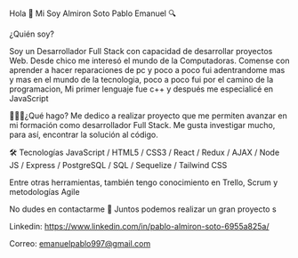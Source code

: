 


Hola 👋 Mi Soy Almiron Soto Pablo Emanuel 🔍

¿Quién soy?

Soy un Desarrollador Full Stack con capacidad de desarrollar proyectos Web. Desde chico me interesó el mundo de la Computadoras. Comense con aprender a hacer reparaciones de pc y poco a poco fui adentrandome mas y mas en el mundo de la tecnologia, poco a poco fui por el camino de la programacion, Mi primer lenguaje fue c++ y después me especialicé en JavaScript

🧑🏻‍💻¿Qué hago? Me dedico a realizar proyecto que me permiten avanzar en mi formación como desarrollador Full Stack. Me gusta investigar mucho, para así, encontrar la solución al código.

🛠 Tecnologías
JavaScript / HTML5 / CSS3 / React / Redux / AJAX / Node JS / Express / PostgreSQL / SQL / Sequelize / Tailwind CSS

Entre otras herramientas, también tengo conocimiento en Trello, Scrum y metodologías Agile

No dudes en contactarme 📲 Juntos podemos realizar un gran proyecto s

Linkedin: https://www.linkedin.com/in/pablo-almiron-soto-6955a825a/

Correo: emanuelpablo997@gmail.com

